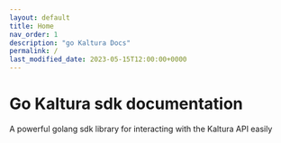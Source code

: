 ```yaml
---
layout: default
title: Home
nav_order: 1
description: "go Kaltura Docs"
permalink: /
last_modified_date: 2023-05-15T12:00:00+0000
---
```


# Go Kaltura sdk documentation

A powerful golang sdk library for interacting with the Kaltura API easily
